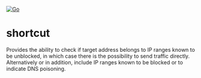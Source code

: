 [![Go](https://github.com/getlantern/shortcut/actions/workflows/go.yml/badge.svg)](https://github.com/getlantern/shortcut/actions/workflows/go.yml)
# shortcut
Provides the ability to check if target address belongs to IP ranges known to be unblocked, in which case there is the possibility to send 
traffic directly. Alternatively or in addition, include IP ranges known to be blocked or to indicate DNS poisoning.
